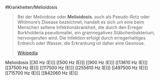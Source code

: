 #Krankheiten/Melioidosis

> Bei der Melioidose oder **Melioidosis**, auch als Pseudo-Rotz oder Whitmore’s Disease bezeichnet, handelt es sich um eine beim Menschen seltene Infektionskrankheit, die durch den Erreger Burkholderia pseudomallei, ein gramnegatives Stäbchenbakterium, hervorgerufen wird. Die Infektion erfolgt durch erregerhaltiges Erdreich oder Wasser, die Erkrankung ist daher eine Geonose.
>
> [Wikipedia](https://de.wikipedia.org/wiki/Melioidose)

Melioidosis
[[30 Hz (E)]]
[[500 Hz (E)]]
[[900 Hz (E)]]
[[13610 Hz (E)]]
[[37500 Hz (E)]]
[[117500 Hz (E)]]
[[255610 Hz (E)]]
[[497500 Hz (E)]]
[[715700 Hz (E)]]
[[842060 Hz (E)]]